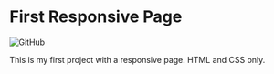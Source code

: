 # First Responsive Page

![GitHub](https://img.shields.io/github/license/ivangeier/CSS_firts_responsive_page)

This is my first project with a responsive page. HTML and CSS only.
